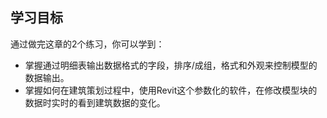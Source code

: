 ## 学习目标

通过做完这章的2个练习，你可以学到：

- 掌握通过明细表输出数据格式的字段，排序/成组，格式和外观来控制模型的数据输出。
- 掌握如何在建筑策划过程中，使用Revit这个参数化的软件，在修改模型块的数据时实时的看到建筑数据的变化。
